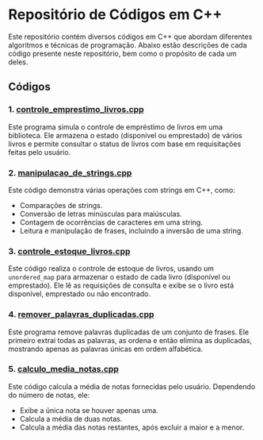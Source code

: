# Repositório de Códigos em C++

Este repositório contém diversos códigos em C++ que abordam diferentes algoritmos e técnicas de programação. Abaixo estão descrições de cada código presente neste repositório, bem como o propósito de cada um deles.

## Códigos

### 1. [controle_emprestimo_livros.cpp](controle_emprestimo_livros.cpp)
Este programa simula o controle de empréstimo de livros em uma biblioteca. Ele armazena o estado (disponível ou emprestado) de vários livros e permite consultar o status de livros com base em requisitações feitas pelo usuário.

### 2. [manipulacao_de_strings.cpp](manipulacao_de_strings.cpp)
Este código demonstra várias operações com strings em C++, como:
- Comparações de strings.
- Conversão de letras minúsculas para maiúsculas.
- Contagem de ocorrências de caracteres em uma string.
- Leitura e manipulação de frases, incluindo a inversão de uma string.

### 3. [controle_estoque_livros.cpp](controle_estoque_livros.cpp)
Este código realiza o controle de estoque de livros, usando um `unordered_map` para armazenar o estado de cada livro (disponível ou emprestado). Ele lê as requisições de consulta e exibe se o livro está disponível, emprestado ou não encontrado.

### 4. [remover_palavras_duplicadas.cpp](remover_palavras_duplicadas.cpp)
Este programa remove palavras duplicadas de um conjunto de frases. Ele primeiro extrai todas as palavras, as ordena e então elimina as duplicadas, mostrando apenas as palavras únicas em ordem alfabética.

### 5. [calculo_media_notas.cpp](calculo_media_notas.cpp)
Este código calcula a média de notas fornecidas pelo usuário. Dependendo do número de notas, ele:
- Exibe a única nota se houver apenas uma.
- Calcula a média de duas notas.
- Calcula a média das notas restantes, após excluir a maior e a menor.
